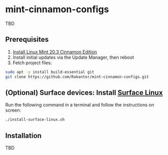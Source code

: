 # mint-cinnamon-configs
TBD

## Prerequisites
1. [Install Linux Mint 20.3 Cinnamon Edition](https://linuxmint-installation-guide.readthedocs.io/en/latest/)
2. Install initial updates via the Update Manager, then reboot
3. Fetch project files:
```sh
sudo apt -y install build-essential git
git clone https://github.com/Rakantor/mint-cinnamon-configs.git
```

## (Optional) Surface devices: Install [Surface Linux](https://github.com/linux-surface/linux-surface)
Run the following command in a terminal and follow the instructions on screen:
```sh
./install-surface-linux.sh
```

## Installation
TBD
